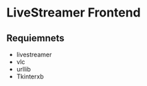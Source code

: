 LiveStreamer Frontend
=====================

Requiemnets
-----------
* livestreamer
* vlc
* urllib
* Tkinterxb